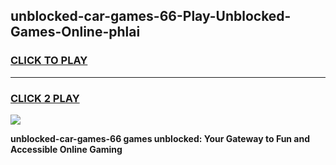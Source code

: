 
## unblocked-car-games-66-Play-Unblocked-Games-Online-phlai
<h3>
<a href="https://premium76.site?title=unblocked-car-games-66&ref=25A">CLICK TO PLAY</a></h3>
<hr>

<h3>
<a href="https://premium76.site?title=unblocked-car-games-66&ref=25A">CLICK 2 PLAY</a>
  
</h3>

<a href="https://premium76.site?title=unblocked-car-games-66&ref=25A"><img src="https://clearcache.store/games.png"></a>


**unblocked-car-games-66 games unblocked: Your Gateway to Fun and Accessible Online Gaming**
